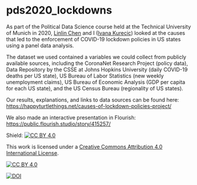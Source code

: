 # pds2020_lockdowns
As part of the Political Data Science course held at the Technical University of Munich in 2020, [Linlin Chen](https://github.com/lcunicorn) and I ([Ivana Kurecic](https://github.com/ikurecic)) looked at the causes that led to the enforcement of COVID-19 lockdown policies in US states using a panel data analysis.

The dataset we used contained a variables we could collect from publicly available sources, including the CoronaNet Research Project (policy data), Data Repository by the CSSE at Johns Hopkins University (daily COVID-19 deaths per US state), US Bureau of Labor Statistics (new weekly unemployment claims), US Bureau of Economic Analysis (GDP per capita for each US state), and the US Census Bureau (regionality of US states).

Our results, explanations, and links to data sources can be found here: https://happyturtlethings.net/causes-of-lockdown-policies-project/

We also made an interactive presentation in Flourish: https://public.flourish.studio/story/415257/

Shield: [![CC BY 4.0][cc-by-shield]][cc-by]

This work is licensed under a
[Creative Commons Attribution 4.0 International License][cc-by].

[![CC BY 4.0][cc-by-image]][cc-by]

[cc-by]: http://creativecommons.org/licenses/by/4.0/
[cc-by-image]: https://i.creativecommons.org/l/by/4.0/88x31.png
[cc-by-shield]: https://img.shields.io/badge/License-CC%20BY%204.0-lightgrey.svg

[![DOI](https://zenodo.org/badge/521168591.svg)](https://zenodo.org/badge/latestdoi/521168591)
